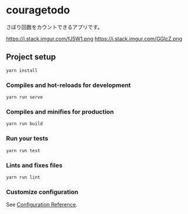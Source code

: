 # couragetodo
さぼり回数をカウントできるアプリです。

 https://i.stack.imgur.com/fJ5W1.png
   https://i.stack.imgur.com/GGlcZ.png
## Project setup
```
yarn install
```

### Compiles and hot-reloads for development
```
yarn run serve
```

### Compiles and minifies for production
```
yarn run build
```

### Run your tests
```
yarn run test
```

### Lints and fixes files
```
yarn run lint
```

### Customize configuration
See [Configuration Reference](https://cli.vuejs.org/config/).

